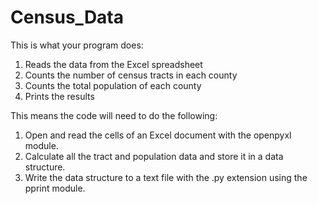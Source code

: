 # Census_Data

This is what your program does:
1. Reads the data from the Excel spreadsheet
2. Counts the number of census tracts in each county
3. Counts the total population of each county
4. Prints the results

This means the code will need to do the following:
1. Open and read the cells of an Excel document with the openpyxl module.
2. Calculate all the tract and population data and store it in a data structure.
3. Write the data structure to a text file with the .py extension using the pprint module.
